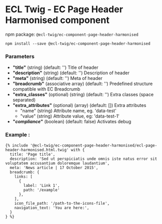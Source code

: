 # ECL Twig - EC Page Header Harmonised component

npm package: `@ecl-twig/ec-component-page-header-harmonised`

```shell
npm install --save @ecl-twig/ec-component-page-header-harmonised
```

### Parameters

- **"title"** (string) (default: '') Title of header
- **"description"** (string) (default: '') Description of header
- **"meta"** (string) (default: '') Meta of header
- **"breadcrumb"** (associative array) (default: '') Predefined structure compatible with EC Breadcrumb
- **"extra_classes"** (optional) (string) (default: '') Extra classes (space separated)
- **"extra_attributes"** (optional) (array) (default: []) Extra attributes
  - "name" (string) Attribute name, eg. 'data-test'
  - "value" (string) Attribute value, eg: 'data-test-1'
- **"_compliance_"** (boolean) (default: false) Activates debug

### Example :

<!-- prettier-ignore -->
```twig
{% include '@ecl-twig/ec-component-page-header-harmonised/ecl-page-header-harmonised.html.twig' with {  
  title: 'Page title',  
  description: 'Sed ut perspiciatis unde omnis iste natus error sit voluptatem accusantium doloremque laudantium',  
  meta: 'News article | 17 October 2015',  
  breadcrumb: {  
    links: [    
      {  
        label: 'Link 1',  
        path: '/example'  
      },  
    ],  
    icon_file_path: '/path-to-the-icons-file',  
    navigation_text: 'You are here:',  
  }  
} %}  
```
